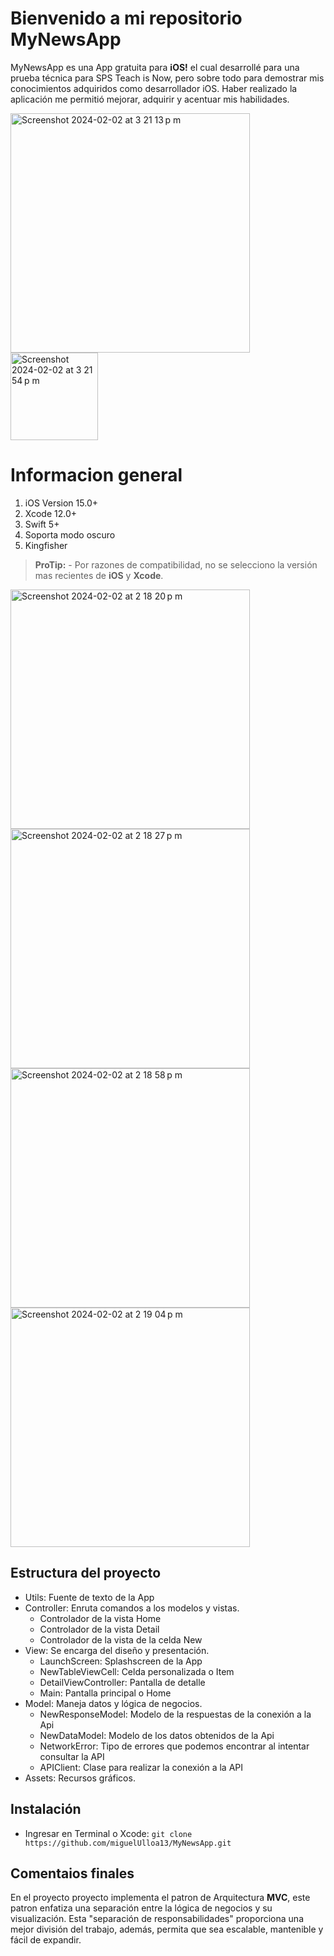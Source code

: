 # Bienvenido a mi repositorio MyNewsApp

MyNewsApp es una App gratuita para **iOS!** el cual desarrollé para una prueba técnica para SPS Teach is Now, pero sobre todo para demostrar mis conocimientos adquiridos como desarrollador iOS. Haber realizado la aplicación me permitió mejorar, adquirir y acentuar mis habilidades.

<img width="383" alt="Screenshot 2024-02-02 at 3 21 13 p m" src="https://github.com/miguelUlloa13/MyNewsApp/assets/110041833/1c441ffe-37b9-433f-8da0-1c84cfdea0e1">
<img width="140" alt="Screenshot 2024-02-02 at 3 21 54 p m" src="https://github.com/miguelUlloa13/MyNewsApp/assets/110041833/330f112b-9e6e-4835-bec6-415e5b08953b">

# Informacion general

 1. iOS Version 15.0+
 2. Xcode 12.0+
 3. Swift 5+
 4. Soporta modo oscuro
 5. Kingfisher

> **ProTip:** -   Por razones de compatibilidad, no se selecciono la versión mas recientes de **iOS** y **Xcode**.

<img width="383" alt="Screenshot 2024-02-02 at 2 18 20 p m" src="https://github.com/miguelUlloa13/MyNewsApp/assets/110041833/11589f38-0fa6-478b-ac6b-4825a4076eb0">
<img width="383" alt="Screenshot 2024-02-02 at 2 18 27 p m" src="https://github.com/miguelUlloa13/MyNewsApp/assets/110041833/94f1b036-d556-4e8a-8780-ae366ece652d">

<img width="383" alt="Screenshot 2024-02-02 at 2 18 58 p m" src="https://github.com/miguelUlloa13/MyNewsApp/assets/110041833/2b94fc10-f077-4bc4-bc05-f55feb14bc4c">
<img width="383" alt="Screenshot 2024-02-02 at 2 19 04 p m" src="https://github.com/miguelUlloa13/MyNewsApp/assets/110041833/f7bd3405-979c-4db4-8173-34abcab5f708">



## Estructura del proyecto

 - Utils: Fuente de texto de la App
 - Controller: Enruta comandos a los modelos y vistas.
	 - Controlador de la vista Home
	 - Controlador de la vista Detail
	 - Controlador de la vista de la celda New 
 - View: Se encarga del diseño y presentación.
	 - LaunchScreen: Splashscreen de la App
	 - NewTableViewCell: Celda personalizada o Item
	 - DetailViewController: Pantalla de detalle
	 - Main: Pantalla principal o Home
 - Model: Maneja datos y lógica de negocios.
	 - NewResponseModel: Modelo de la respuestas de la conexión a la Api
	 - NewDataModel: Modelo de los datos obtenidos de la Api
	 - NetworkError: Tipo de errores que podemos encontrar al intentar consultar la API
	 - APIClient: Clase para realizar la conexión a la API
 - Assets: Recursos gráficos.

 

## Instalación

 - Ingresar en Terminal o Xcode: `git clone https://github.com/miguelUlloa13/MyNewsApp.git`

## Comentaios finales
En el proyecto proyecto implementa el patron de Arquitectura **MVC**, este patron enfatiza una separación entre la lógica de negocios y su visualización. Esta "separación de responsabilidades" proporciona una mejor división del trabajo, además, permita que sea escalable, mantenible y fácil de expandir.

